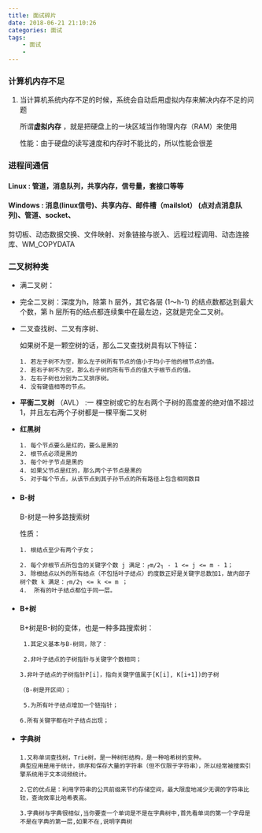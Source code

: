 ```yaml
---
title: 面试碎片
date: 2018-06-21 21:10:26
categories: 面试
tags:
	- 面试
	- 
---
```


### 计算机内存不足

1. 当计算机系统内存不足的时候，系统会自动启用虚拟内存来解决内存不足的问题

   所谓**虚拟内存** ，就是把硬盘上的一块区域当作物理内存（RAM）来使用

   性能：由于硬盘的读写速度和内存时不能比的，所以性能会很差



### 进程间通信

#### Linux : 管道，消息队列，共享内存，信号量，套接口等等 

#### Windows : 消息(linux信号)、共享内存、邮件槽（mailslot） (点对点消息队列)、管道、socket、
​		   剪切板、动态数据交换、文件映射、对象链接与嵌入、远程过程调用、动态连接库、WM_COPYDATA

### 二叉树种类

* 满二叉树： 

* 完全二叉树：深度为h，除第 h 层外，其它各层 (1～h-1) 的结点数都达到最大个数，第 h 层所有的结点都连续集中在最左边，这就是完全二叉树。 

* 二叉查找树、二叉有序树、

  如果树不是一颗空树的话，那么二叉查找树具有以下特征：

  ```
  1. 若左子树不为空，那么左子树所有节点的值小于均小于他的根节点的值。
  2. 若右子树不为空，那么右子树的所有节点的值大于根节点的值。
  3. 左右子树也分别为二叉排序树。
  4. 没有键值相等的节点。
  ```

* **平衡二叉树** （AVL） :一 棵空树或它的左右两个子树的高度差的绝对值不超过1，并且左右两个子树都是一棵平衡二叉树 

* **红黑树**

  ```
  1. 每个节点要么是红的，要么是黑的
  2. 根节点必须是黑的
  3. 每个叶子节点是黑的
  4. 如果父节点是红的，那么两个子节点是黑的
  5. 对于每个节点，从该节点到其子孙节点的所有路径上包含相同数目
  ```

* #### B-树

  B-树是一种多路搜索树

  性质：

  ```
  1. 根结点至少有两个子女；
  
  2. 每个非根节点所包含的关键字个数 j 满足：┌m/2┐ - 1 <= j <= m - 1；
  3. 除根结点以外的所有结点（不包括叶子结点）的度数正好是关键字总数加1，故内部子树个数 k 满足：┌m/2┐ <= k <= m ；
  4.  所有的叶子结点都位于同一层。
  ```

* #### B+树

  B+树是B-树的变体，也是一种多路搜索树：

  ```
   1.其定义基本与B-树同，除了：
  
   2.非叶子结点的子树指针与关键字个数相同；
  
  3.非叶子结点的子树指针P[i]，指向关键字值属于[K[i], K[i+1])的子树
  
  （B-树是开区间）；
  
   5.为所有叶子结点增加一个链指针；
  
  6.所有关键字都在叶子结点出现；
  ```

* #### 字典树

  ```
  1.又称单词查找树，Trie树，是一种树形结构，是一种哈希树的变种。
  典型应用是用于统计，排序和保存大量的字符串（但不仅限于字符串），所以经常被搜索引擎系统用于文本词频统计。
  
  2.它的优点是：利用字符串的公共前缀来节约存储空间，最大限度地减少无谓的字符串比较，查询效率比哈希表高。
  
  3.字典树与字典很相似,当你要查一个单词是不是在字典树中,首先看单词的第一个字母是不是在字典的第一层,如果不在,说明字典树
  ```